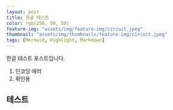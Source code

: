 ```yaml
---
layout: post
title: 한글 테스트
color: rgb(250, 50, 50)
feature-img: "assets/img/feature-img/circuit.jpeg"
thumbnail: "assets/img/thumbnails/feature-img/circuit.jpeg"
tags: [Mermaid, Highlight, Markdown]
---
```


한글 테스트 포스트입니다.
1. 인코딩 에러
2. 확인용

## 테스트